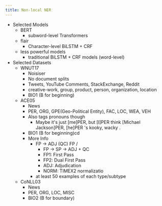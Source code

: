 ```yaml
---
title: Non-local NER
---
```


- Selected Models
	- BERT
		- subword-level Transformers
	- flair 
		- Character-level BiLSTM + CRF
	- less powerful models
		- traditional BiLSTM + CRF models (word-level)
- Selected Datasets
	- WNUT17
		- Noisiser
		- No document splits
		- Tweets, YouTube Comments, StackExchange, Reddit
		- creative-work, group, product, person, organization, location
		- BIO1 (B for beginning)
	- ACE05
		- News
		- PER, ORG, GPE(Geo-Political Entity), FAC, LOC, WEA, VEH
		- Also tags pronouns though
			- Maybe it's just [me]PER, but [I]PER think [Michael Jackson]PER, [he]PER 's kooky, wacky .
		- BIO1 (B for beginning)cd 
		- More Info
			- FP -> ADJ (QC)
			  FP /
				- FP -> SP -> ADJ + QC
				- FP1: First Pass
				- FP2: Dual First Pass
				- ADJ: Adjudication
				- NORM: TIMEX2 normalizatio
			- at least 50 examples of each
type/subtype
	- CoNLL03
		- News
		- PER, ORG, LOC, MISC
		- BIO2 (B for boundary)